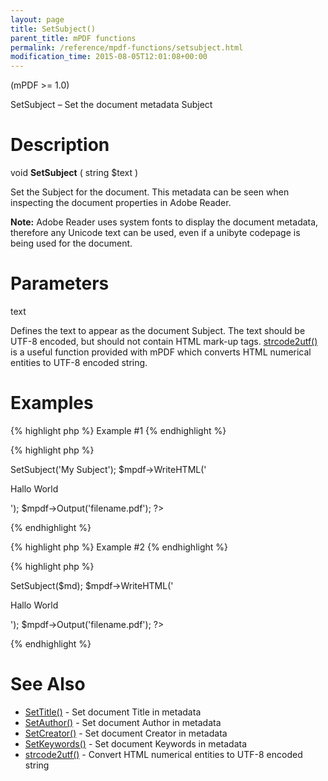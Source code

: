 ```yaml
---
layout: page
title: SetSubject()
parent_title: mPDF functions
permalink: /reference/mpdf-functions/setsubject.html
modification_time: 2015-08-05T12:01:08+00:00
---
```


<p>(mPDF &gt;= 1.0)</p>
<p>SetSubject – Set the document metadata Subject</p>

# Description

<p class="manual_block">void <b>SetSubject</b> ( string <span class="parameter">$text</span> )</p>
<p>Set the Subject for the document. This metadata can be seen when inspecting the document properties in Adobe Reader.</p>

<div class="alert alert-info" role="alert"><strong>Note:</strong> Adobe Reader uses system fonts to display the document metadata, therefore any Unicode text can be used, even if a unibyte codepage is being used for the document.</div>

# Parameters

<p class="manual_param_dt"><span class="parameter">text</span></p>
<p class="manual_param_dd">Defines the text to appear as the document Subject. The text should be UTF-8 encoded, but should not contain HTML mark-up tags. <a href="{{ "/reference/mpdf-utilities/strcode2utf.html" | prepend: site.baseurl }}">strcode2utf()</a> is a useful function provided with mPDF which converts HTML numerical entities to UTF-8 encoded string.</p>

# Examples

{% highlight php %}
Example #1
{% endhighlight %}

{% highlight php %}
<?php

<?php

$mpdf=new mPDF();

$mpdf->SetSubject('My Subject');

$mpdf->WriteHTML('<p>Hallo World</p>');

$mpdf->Output('filename.pdf');

?>
{% endhighlight %}

{% highlight php %}
Example #2
{% endhighlight %}

{% highlight php %}
<?php

// htmltoolkit contains a function strcode2utf() to convert htmlentities to UTF-8 encoded text 

<?php

$mpdf=new mPDF();

$md = strcode2utf("&amp;#1575;&amp;#1610;&amp;#1604;&amp;#1575;&amp;#1578; &amp;#1601;&amp;#1610;&amp;#1605;&amp;#1575; &amp;#1575;&amp;#1610;&amp;#1604;&amp;#1575;&amp;#1578; &amp;#1601;&amp;#1610;&amp;#1605;&amp;#1575;");

$mpdf->SetSubject($md);

$mpdf->WriteHTML('<p>Hallo World</p>');

$mpdf->Output('filename.pdf');

?>
{% endhighlight %}

# See Also

<ul>
<li class="manual_boxlist"><a href="{{ "/reference/mpdf-functions/settitle.html" | prepend: site.baseurl }}">SetTitle()</a> - Set document Title in metadata</li>
<li class="manual_boxlist"><a href="{{ "/reference/mpdf-functions/setauthor.html" | prepend: site.baseurl }}">SetAuthor()</a> - Set document Author in metadata</li>
<li class="manual_boxlist"><a href="{{ "/reference/mpdf-functions/setcreator.html" | prepend: site.baseurl }}">SetCreator()</a> - Set document Creator in metadata</li>
<li class="manual_boxlist"><a href="{{ "/reference/mpdf-functions/setkeywords.html" | prepend: site.baseurl }}">SetKeywords()</a> - Set document Keywords in metadata</li>
<li class="manual_boxlist"><a href="{{ "/reference/mpdf-utilities/strcode2utf.html" | prepend: site.baseurl }}">strcode2utf()</a> - Convert HTML numerical entities to UTF-8 encoded string</li>
</ul>
